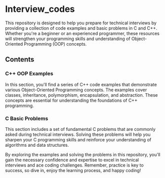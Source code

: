 # Interview_codes


This repository is designed to help you prepare for technical interviews by providing a collection of code examples and basic problems in C and C++. Whether you're a beginner or an experienced programmer, these resources will strengthen your programming skills and understanding of Object-Oriented Programming (OOP) concepts.

## Contents

### C++ OOP Examples

In this section, you'll find a series of C++ code examples that demonstrate various Object-Oriented Programming concepts. The examples cover classes, inheritance, polymorphism, encapsulation, and abstraction. These concepts are essential for understanding the foundations of C++ programming.

### C Basic Problems

This section includes a set of fundamental C problems that are commonly asked during technical interviews. Solving these problems will help you sharpen your C programming skills and reinforce your understanding of algorithms and data structures.


By exploring the examples and solving the problems in this repository, you'll gain the necessary confidence and expertise to excel in technical interviews and ace coding challenges. Remember, practice is key to success, so dive in, enjoy the learning process, and happy coding!
